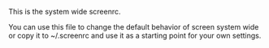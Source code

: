This is the system wide screenrc.

 You can use this file to change the default behavior of screen system wide or copy it to ~/.screenrc and use it as a starting point for your own
 settings.
